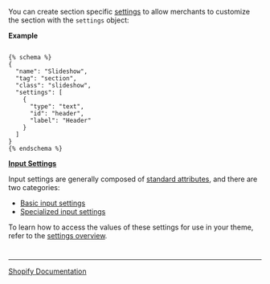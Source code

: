 You can create section specific [settings](https://shopify.dev/themes/architecture/settings/input-settings) to allow merchants to customize the section with the `settings` object:

**Example**

```liquid

{% schema %}
{
  "name": "Slideshow",
  "tag": "section",
  "class": "slideshow",
  "settings": [
    {
      "type": "text",
      "id": "header",
      "label": "Header"
    }
  ]
}
{% endschema %}

```

**[Input Settings](https://shopify.dev/themes/architecture/settings/input-settings)**

Input settings are generally composed of [standard attributes](https://shopify.dev/themes/architecture/settings/input-settings#standard-attributes), and there are two categories:

- [Basic input settings](https://shopify.dev/themes/architecture/settings/input-settings#basic-input-settings)
- [Specialized input settings](https://shopify.dev/themes/architecture/settings/input-settings#specialized-input-settings)

To learn how to access the values of these settings for use in your theme, refer to the [settings overview](https://shopify.dev/themes/architecture/settings#access-settings).


#

---

[Shopify Documentation](https://shopify.dev/themes/architecture/settings/input-settings)
